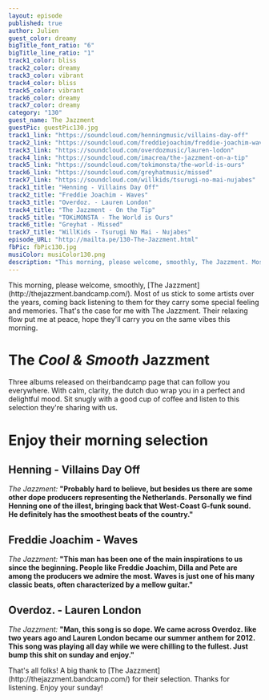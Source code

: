 ```yaml
---
layout: episode
published: true
author: Julien
guest_color: dreamy
bigTitle_font_ratio: "6"
bigTitle_line_ratio: "1"
track1_color: bliss
track2_color: dreamy
track3_color: vibrant
track4_color: bliss
track5_color: vibrant
track6_color: dreamy
track7_color: dreamy
category: "130"
guest_name: The Jazzment
guestPic: guestPic130.jpg
track1_link: "https://soundcloud.com/henningmusic/villains-day-off"
track2_link: "https://soundcloud.com/freddiejoachim/freddie-joachim-waves"
track3_link: "https://soundcloud.com/overdozmusic/lauren-lodon"
track4_link: "https://soundcloud.com/imacrea/the-jazzment-on-a-tip"
track5_link: "https://soundcloud.com/tokimonsta/the-world-is-ours"
track6_link: "https://soundcloud.com/greyhatmusic/missed"
track7_link: "https://soundcloud.com/willkids/tsurugi-no-mai-nujabes"
track1_title: "Henning - Villains Day Off"
track2_title: "Freddie Joachim - Waves"
track3_title: "Overdoz. - Lauren London"
track4_title: "The Jazzment - On the Tip"
track5_title: "TOKiMONSTA - The World is Ours"
track6_title: "Greyhat - Missed"
track7_title: "WillKids - Tsurugi No Mai - Nujabes"
episode_URL: "http://mailta.pe/130-The-Jazzment.html"
fbPic: fbPic130.jpg
musiColor: musiColor130.png
description: "This morning, please welcome, smoothly, The Jazzment. Most of us stick to some artists over the years, coming back listening to them for they carry some special feeling and memories. That's the case for me with The Jazzment. Their relaxing flow put me at peace, hope they'll carry you on the same vibes this morning."
---
```


<p id="introduction">
This morning, please welcome, smoothly, [The Jazzment](http://thejazzment.bandcamp.com/).
Most of us stick to some artists over the years, coming back listening to them for they carry some special feeling and memories. That's the case for me with The Jazzment. Their relaxing flow put me at peace, hope they'll carry you on the same vibes this morning.</p>
 
# The _Cool & Smooth_ Jazzment
 
Three albums released on theirbandcamp page that can follow you everywhere. With calm, clarity, the dutch duo wrap you in a perfect and delightful mood. Sit snugly with a good cup of coffee and listen to this selection they're sharing with us.
 
# Enjoy their morning selection
 
## Henning - Villains Day Off
_The Jazzment:_ **"**Probably hard to believe, but besides us there are some other dope producers representing the Netherlands. Personally we find Henning one of the illest, bringing back that West-Coast G-funk sound. He definitely has the smoothest beats of the country.**"**
 
## Freddie Joachim - Waves
_The Jazzment:_ **"**This man has been one of the main inspirations to us since the beginning. People like Freddie Joachim, Dilla and Pete are among the producers we admire the most. Waves is just one of his many classic beats, often characterized by a mellow guitar.**"**
 
## Overdoz. - Lauren London
_The Jazzment:_ **"**Man, this song is so dope. We came across Overdoz. like two years ago and Lauren London became our summer anthem for 2012. This song was playing all day while we were chilling to the fullest. Just bump this shit on sunday and enjoy.**"** 
 
<p id="outroduction">
That's all folks! A big thank to [The Jazzment](http://thejazzment.bandcamp.com/) for their selection.
Thanks for listening. Enjoy your sunday!
</p>
